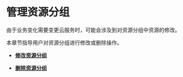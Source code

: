 # 管理资源分组<a name="zh-cn_topic_0102632352"></a>

由于业务变化需要变更云服务时，可能会涉及到对资源分组中资源的修改。

本章节指导用户对资源分组进行修改或删除操作。

-   **[修改资源分组](修改资源分组.md)**  

-   **[删除资源分组](删除资源分组.md)**  


